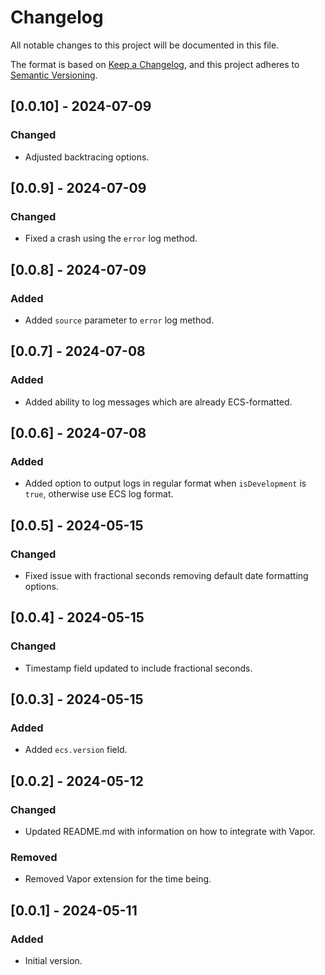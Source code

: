 # Changelog

All notable changes to this project will be documented in this file.

The format is based on [Keep a Changelog](https://keepachangelog.com/en/1.1.0/),
and this project adheres to [Semantic Versioning](https://semver.org/spec/v2.0.0.html).

## [0.0.10] - 2024-07-09

### Changed

- Adjusted backtracing options.

## [0.0.9] - 2024-07-09

### Changed

- Fixed a crash using the `error` log method.

## [0.0.8] - 2024-07-09

### Added

- Added `source` parameter to `error` log method.

## [0.0.7] - 2024-07-08

### Added

- Added ability to log messages which are already ECS-formatted.

## [0.0.6] - 2024-07-08

### Added

- Added option to output logs in regular format when `isDevelopment` is `true`, otherwise use ECS log format.

## [0.0.5] - 2024-05-15

### Changed

- Fixed issue with fractional seconds removing default date formatting options.

## [0.0.4] - 2024-05-15

### Changed

- Timestamp field updated to include fractional seconds.

## [0.0.3] - 2024-05-15

### Added

- Added `ecs.version` field.

## [0.0.2] - 2024-05-12

### Changed

- Updated README.md with information on how to integrate with Vapor.

### Removed

- Removed Vapor extension for the time being.

## [0.0.1] - 2024-05-11

### Added

- Initial version.
